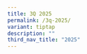 ```yaml
---
title: 3Q 2025
permalink: /3q-2025/
variant: tiptap
description: ""
third_nav_title: "2025"
---
```

